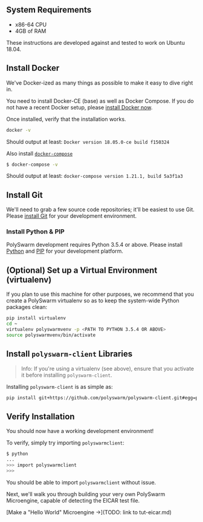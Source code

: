 ## System Requirements

* x86-64 CPU
* 4GB of RAM

These instructions are developed against and tested to work on Ubuntu 18.04.


## Install Docker

We've Docker-ized as many things as possible to make it easy to dive right in.

You need to install Docker-CE (base) as well as Docker Compose.
If you do not have a recent Docker setup, please [install Docker now](https://www.docker.com/community-edition).

Once installed, verify that the installation works.

```bash
docker -v
```

Should output at least: `Docker version 18.05.0-ce build f150324`

Also install [`docker-compose`](https://docs.docker.com/compose/install/)

```bash
$ docker-compose -v
```

Should output at least: `docker-compose version 1.21.1, build 5a3f1a3`


## Install Git

We'll need to grab a few source code repositories; it'll be easiest to use Git.
Please [install Git](https://git-scm.com/book/en/v2/Getting-Started-Installing-Git) for your development environment.


### Install Python & PIP

PolySwarm development requires Python 3.5.4 or above.
Please install [Python](https://www.python.org/downloads/) and [PIP](https://pip.pypa.io/en/stable/installing/) for your development platform.


## (Optional) Set up a Virtual Environment (virtualenv)

If you plan to use this machine for other purposes, we recommend that you create a PolySwarm virtualenv so as to keep the system-wide Python packages clean:

```bash
pip install virtualenv
cd ~
virtualenv polyswarmvenv -p <PATH TO PYTHON 3.5.4 OR ABOVE>
source polyswarmvenv/bin/activate
```


## Install `polyswarm-client` Libraries

> Info: If you're using a virtualenv (see above), ensure that you activate it before installing `polyswarm-client`.

Installing `polyswarm-client` is as simple as:
```bash
pip install git+https://github.com/polyswarm/polyswarm-client.git#egg=polyswarm-client
```

## Verify Installation

You should now have a working development environment!

To verify, simply try importing `polyswarmclient`:
```bash
$ python
...
>>> import polyswarmclient
>>>
```

You should be able to import `polyswarmclient` without issue.

Next, we'll walk you through building your very own PolySwarm Microengine, capable of detecting the EICAR test file.

[Make a "Hello World" Microengine →](TODO: link to tut-eicar.md)
